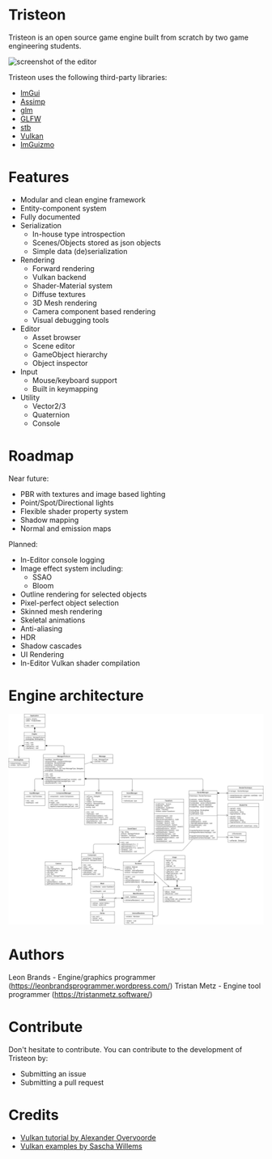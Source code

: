 # Tristeon
Tristeon is an open source game engine built from scratch by two game engineering students.

![screenshot of the editor](https://i.imgur.com/0CCvybQ.png)

Tristeon uses the following third-party libraries:
* [ImGui](https://github.com/ocornut/imgui)
* [Assimp](https://github.com/assimp/assimp)
* [glm](https://github.com/g-truc/glm)
* [GLFW](https://github.com/glfw/glfw)
* [stb](https://github.com/nothings/stb)
* [Vulkan](https://github.com/KhronosGroup/Vulkan-Hpp)
* [ImGuizmo](https://github.com/CedricGuillemet/ImGuizmo)

# Features
* Modular and clean engine framework
* Entity-component system
* Fully documented
* Serialization
  * In-house type introspection
  * Scenes/Objects stored as json objects
  * Simple data (de)serialization
* Rendering
  * Forward rendering
  * Vulkan backend
  * Shader-Material system
  * Diffuse textures
  * 3D Mesh rendering
  * Camera component based rendering
  * Visual debugging tools
* Editor
  * Asset browser
  * Scene editor
  * GameObject hierarchy
  * Object inspector
* Input
  * Mouse/keyboard support
  * Built in keymapping
* Utility
  * Vector2/3
  * Quaternion
  * Console

# Roadmap

Near future:
* PBR with textures and image based lighting
* Point/Spot/Directional lights
* Flexible shader property system
* Shadow mapping
* Normal and emission maps

Planned:
* In-Editor console logging
* Image effect system including:
  * SSAO
  * Bloom
* Outline rendering for selected objects
* Pixel-perfect object selection
* Skinned mesh rendering
* Skeletal animations
* Anti-aliasing
* HDR
* Shadow cascades
* UI Rendering
* In-Editor Vulkan shader compilation

# Engine architecture
<img src="Documents/Engine Architecture/Tristeon Core Architecture.png">

# Authors
Leon Brands - Engine/graphics programmer (https://leonbrandsprogrammer.wordpress.com/)
Tristan Metz - Engine tool programmer (https://tristanmetz.software/)

# Contribute
Don't hesitate to contribute. You can contribute to the development of Tristeon by:
* Submitting an issue 
* Submitting a pull request

# Credits
* [Vulkan tutorial by Alexander Overvoorde](https://vulkan-tutorial.com/)
* [Vulkan examples by Sascha Willems](https://github.com/SaschaWillems/Vulkan)

